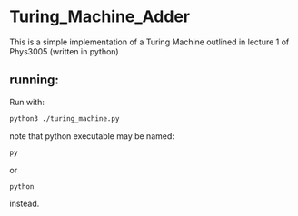 # Turing_Machine_Adder
This is a simple implementation of a Turing Machine outlined in lecture 1 of Phys3005 (written in python)

## running:

Run with:
```bash
python3 ./turing_machine.py
```
note that python executable may be named:
```bash
py
```
or
```bash
python
```
instead.

